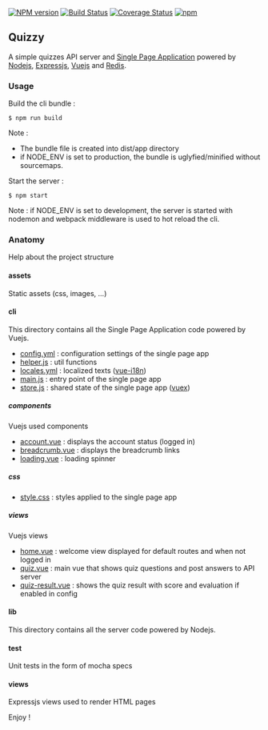 [![NPM version](https://badge.fury.io/js/quizzy.svg)](http://badge.fury.io/js/quizzy)
[![Build Status](https://travis-ci.org/openhoat/quizzy.png?branch=master)](https://travis-ci.org/openhoat/quizzy)
[![Coverage Status](https://coveralls.io/repos/github/openhoat/quizzy/badge.svg?branch=master)](https://coveralls.io/github/openhoat/quizzy?branch=master)
[![npm](https://img.shields.io/npm/l/express.svg?style=flat-square)]()

## Quizzy

A simple quizzes API server and [Single Page Application](https://en.wikipedia.org/wiki/Single-page_application) powered by [Nodejs](https://nodejs.org/en/), [Expressjs](http://expressjs.com/), [Vuejs](https://vuejs.org/) and [Redis](https://redis.io/).

### Usage

Build the cli bundle :

```
$ npm run build
```

Note :
- The bundle file is created into dist/app directory
- if NODE_ENV is set to production, the bundle is uglyfied/minified without sourcemaps.

Start the server :

```
$ npm start
```

Note : if NODE_ENV is set to development, the server is started with nodemon and webpack middleware is used to hot reload the cli.

### Anatomy

Help about the project structure
 
#### assets

Static assets (css, images, ...)

#### cli

This directory contains all the Single Page Application code powered by Vuejs.

- [config.yml](cli/config.yml) : configuration settings of the single page app
- [helper.js](cli/helper.js) : util functions
- [locales.yml](cli/locales.yml) : localized texts ([vue-i18n](https://www.npmjs.com/package/vue-i18n))
- [main.js](cli/main.js) : entry point of the single page app
- [store.js](cli/store.js) : shared state of the single page app ([vuex](https://www.npmjs.com/package/vuex))

##### components

Vuejs used components

- [account.vue](cli/components/account.vue) : displays the account status (logged in)
- [breadcrumb.vue](cli/components/breadcrumb.vue) : displays the breadcrumb links
- [loading.vue](cli/components/loading.vue) : loading spinner

##### css

- [style.css](cli/css/style.css) : styles applied to the single page app

##### views

Vuejs views

- [home.vue](cli/views/home.vue) : welcome view displayed for default routes and when not logged in
- [quiz.vue](cli/views/quiz.vue) : main vue that shows quiz questions and post answers to API server
- [quiz-result.vue](cli/views/quiz-result.vue) : shows the quiz result with score and evaluation if enabled in config 

#### lib

This directory contains all the server code powered by Nodejs.

#### test

Unit tests in the form of mocha specs

#### views

Expressjs views used to render HTML pages


Enjoy !
